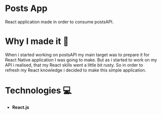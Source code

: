 # Posts App

React application made in order to consume postsAPI.

# Why I made it 🚀 

When i started working on postsAPI my main target was to prepare it for React Native application I was going to make. But as i started to work on my API i realised, that my React skills went a little bit rusty. So in order to refresh my React knowledge i decided to make this simple application.

# Technologies 💻

* **React.js**

